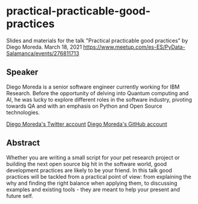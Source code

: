 # practical-practicable-good-practices
Slides and materials for the talk "Practical practicable good practices" by Diego Moreda. March 18, 2021 https://www.meetup.com/es-ES/PyData-Salamanca/events/276811713

## Speaker 
Diego Moreda is a senior software engineer currently working for IBM Research.
Before the opportunity of delving into Quantum computing and AI, he was lucky
to explore different roles in the software industry, pivoting towards QA and
with an emphasis on Python and Open Source technologies.

[Diego Moreda's Twitter account](https://twitter.com/diegoplan9)
[Diego Moreda's GitHub account](https://github.com/diego-plan9)

## Abstract
Whether you are writing a small script for your pet research project or building the next open source big hit in the software world, good development practices are likely to be your friend. In this talk good practices will be tackled from a practical point of view: from explaining the why and finding the right balance when applying them, to discussing examples and existing tools - they are meant to help your present and future self.

